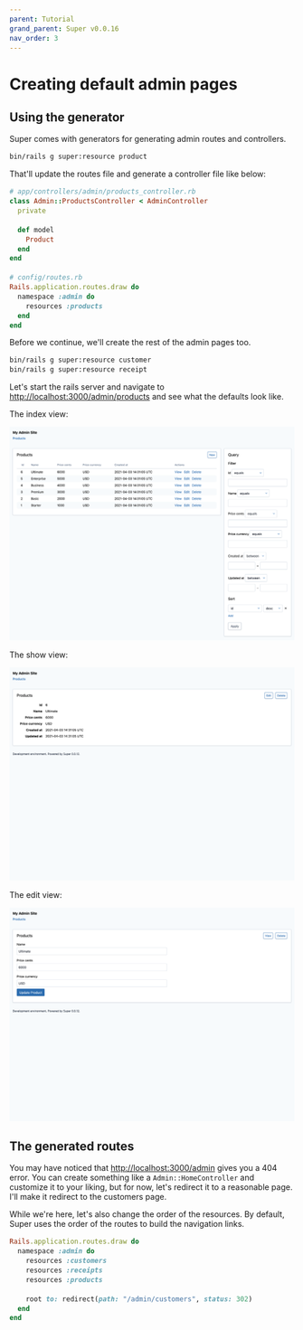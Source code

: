```yaml
---
parent: Tutorial
grand_parent: Super v0.0.16
nav_order: 3
---
```

# Creating default admin pages

## Using the generator

Super comes with generators for generating admin routes and controllers.

```sh
bin/rails g super:resource product
```

That'll update the routes file and generate a controller file like below:

```ruby
# app/controllers/admin/products_controller.rb
class Admin::ProductsController < AdminController
  private

  def model
    Product
  end
end

# config/routes.rb
Rails.application.routes.draw do
  namespace :admin do
    resources :products
  end
end
```

Before we continue, we'll create the rest of the admin pages too.

```sh
bin/rails g super:resource customer
bin/rails g super:resource receipt
```

Let's start the rails server and navigate to <http://localhost:3000/admin/products> and see what the defaults look like.

The index view:

![](/screenshots/0-0-12/products_default_index.png)

The show view:

![](/screenshots/0-0-12/products_default_show.png)

The edit view:

![](/screenshots/0-0-12/products_default_edit.png)

## The generated routes

You may have noticed that <http://localhost:3000/admin> gives you a 404 error. You can create something like a `Admin::HomeController` and customize it to your liking, but for now, let's redirect it to a reasonable page. I'll make it redirect to the customers page.

While we're here, let's also change the order of the resources. By default, Super uses the order of the routes to build the navigation links.

```ruby
Rails.application.routes.draw do
  namespace :admin do
    resources :customers
    resources :receipts
    resources :products

    root to: redirect(path: "/admin/customers", status: 302)
  end
end
```

